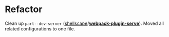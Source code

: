 # Refactor

Clean up `part--dev-server` ([shellscape](https://github.com/shellscape)/**[webpack-plugin-serve](https://github.com/shellscape/webpack-plugin-serve)**). Moved all related configurations to one file.